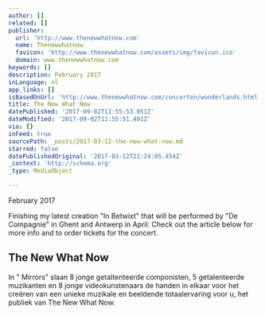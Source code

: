 ```yaml
---
author: []
related: []
publisher:
  url: 'http://www.thenewwhatnow.com'
  name: Thenewwhatnow
  favicon: 'http://www.thenewwhatnow.com/assets/img/favicon.ico'
  domain: www.thenewwhatnow.com
keywords: []
description: February 2017
inLanguage: nl
app_links: []
isBasedOnUrl: 'http://www.thenewwhatnow.com/concerten/wonderlands.html'
title: The New What Now
datePublished: '2017-09-02T11:55:53.051Z'
dateModified: '2017-09-02T11:55:51.491Z'
via: {}
inFeed: true
sourcePath: _posts/2017-03-12-the-new-what-now.md
starred: false
datePublishedOriginal: '2017-03-12T21:24:05.454Z'
_context: 'http://schema.org'
_type: MediaObject

---
```

February 2017

Finishing my latest creation "In Betwixt" that will be performed by "De Compagnie" in Ghent and Antwerp in April: Check out the article below for more info and to order tickets for the concert.

<article style=""><h1>The New What Now</h1><p>In " Mirrors" slaan 8 jonge getaltenteerde componisten, 5 getalenteerde muzikanten en 8 jonge videokunstenaars de handen in elkaar voor het creëren van een unieke muzikale en beeldende totaalervaring voor u, het publiek van The New What Now.</p></article>